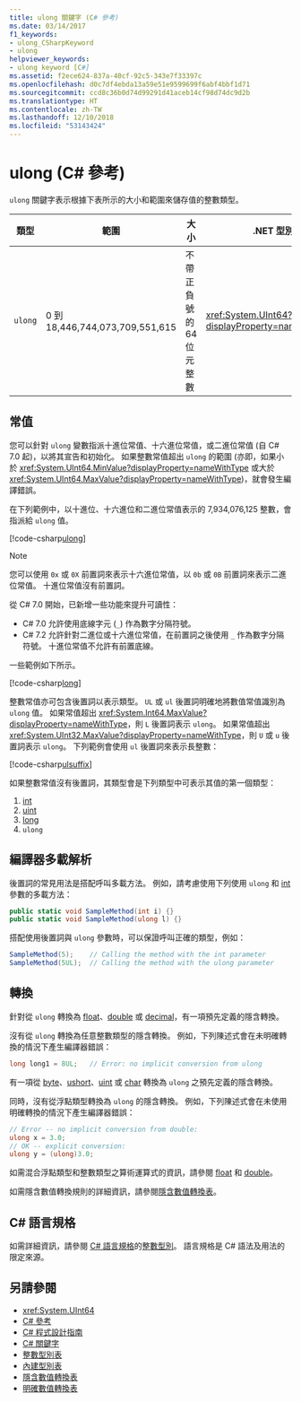 ```yaml
---
title: ulong 關鍵字 (C# 參考)
ms.date: 03/14/2017
f1_keywords:
- ulong_CSharpKeyword
- ulong
helpviewer_keywords:
- ulong keyword [C#]
ms.assetid: f2ece624-837a-40cf-92c5-343e7f33397c
ms.openlocfilehash: d0c7df4ebda13a59e51e9599699f6abf4bbf1d71
ms.sourcegitcommit: ccd8c36b0d74d99291d41aceb14cf98d74dc9d2b
ms.translationtype: HT
ms.contentlocale: zh-TW
ms.lasthandoff: 12/10/2018
ms.locfileid: "53143424"
---
```

# <a name="ulong-c-reference"></a>ulong (C# 參考)

`ulong` 關鍵字表示根據下表所示的大小和範圍來儲存值的整數類型。

|類型|範圍|大小|.NET 型別|
|----------|-----------|----------|-------------------------|
|`ulong`|0 到 18,446,744,073,709,551,615|不帶正負號的 64 位元整數|<xref:System.UInt64?displayProperty=nameWithType>|

## <a name="literals"></a>常值

您可以針對 `ulong` 變數指派十進位常值、十六進位常值，或二進位常值 (自 C# 7.0 起)，以將其宣告和初始化。  如果整數常值超出 `ulong` 的範圍 (亦即，如果小於 <xref:System.UInt64.MinValue?displayProperty=nameWithType> 或大於 <xref:System.UInt64.MaxValue?displayProperty=nameWithType>)，就會發生編譯錯誤。

在下列範例中，以十進位、十六進位和二進位常值表示的 7,934,076,125 整數，會指派給 `ulong` 值。

[!code-csharp[ulong](~/samples/snippets/csharp/language-reference/keywords/numeric-literals.cs#ULong)]

> [!NOTE]
> 您可以使用 `0x` 或 `0X` 前置詞來表示十六進位常值，以 `0b` 或 `0B` 前置詞來表示二進位常值。 十進位常值沒有前置詞。

從 C# 7.0 開始，已新增一些功能來提升可讀性：

- C# 7.0 允許使用底線字元 (`_`) 作為數字分隔符號。
- C# 7.2 允許針對二進位或十六進位常值，在前置詞之後使用 `_` 作為數字分隔符號。 十進位常值不允許有前置底線。

一些範例如下所示。

[!code-csharp[long](~/samples/snippets/csharp/language-reference/keywords/numeric-literals.cs#LongS)]

整數常值亦可包含後置詞以表示類型。 `UL` 或 `ul` 後置詞明確地將數值常值識別為 `ulong` 值。 如果常值超出 <xref:System.Int64.MaxValue?displayProperty=nameWithType>，則 `L` 後置詞表示 `ulong`。 如果常值超出 <xref:System.UInt32.MaxValue?displayProperty=nameWithType>，則 `U` 或 `u` 後置詞表示 `ulong`。 下列範例會使用 `ul` 後置詞來表示長整數：

[!code-csharp[ulsuffix](~/samples/snippets/csharp/language-reference/keywords/numeric-suffixes.cs#2)]

如果整數常值沒有後置詞，其類型會是下列類型中可表示其值的第一個類型：

1. [int](int.md)
2. [uint](uint.md)
3. [long](long.md)
4. `ulong`

## <a name="compiler-overload-resolution"></a>編譯器多載解析

後置詞的常見用法是搭配呼叫多載方法。 例如，請考慮使用下列使用 `ulong` 和 [int](int.md) 參數的多載方法：

```csharp
public static void SampleMethod(int i) {}
public static void SampleMethod(ulong l) {}
```

搭配使用後置詞與 `ulong` 參數時，可以保證呼叫正確的類型，例如：

```csharp
SampleMethod(5);    // Calling the method with the int parameter
SampleMethod(5UL);  // Calling the method with the ulong parameter
```

## <a name="conversions"></a>轉換

針對從 `ulong` 轉換為 [float](float.md)、[double](double.md) 或 [decimal](decimal.md)，有一項預先定義的隱含轉換。

沒有從 `ulong` 轉換為任意整數類型的隱含轉換。 例如，下列陳述式會在未明確轉換的情況下產生編譯器錯誤：

```csharp
long long1 = 8UL;   // Error: no implicit conversion from ulong
```

有一項從 [byte](byte.md)、[ushort](ushort.md)、[uint](uint.md) 或 [char](char.md) 轉換為 `ulong` 之預先定義的隱含轉換。

同時，沒有從浮點類型轉換為 `ulong` 的隱含轉換。 例如，下列陳述式會在未使用明確轉換的情況下產生編譯器錯誤：

```csharp
// Error -- no implicit conversion from double:
ulong x = 3.0;
// OK -- explicit conversion:
ulong y = (ulong)3.0;
```

如需混合浮點類型和整數類型之算術運算式的資訊，請參閱 [float](float.md) 和 [double](double.md)。

如需隱含數值轉換規則的詳細資訊，請參閱[隱含數值轉換表](implicit-numeric-conversions-table.md)。

## <a name="c-language-specification"></a>C# 語言規格

如需詳細資訊，請參閱 [C# 語言規格](../language-specification/index.md)的[整數型別](~/_csharplang/spec/types.md#integral-types)。 語言規格是 C# 語法及用法的限定來源。

## <a name="see-also"></a>另請參閱

- <xref:System.UInt64>
- [C# 參考](../index.md)
- [C# 程式設計指南](../../programming-guide/index.md)
- [C# 關鍵字](index.md)
- [整數型別表](integral-types-table.md)
- [內建型別表](built-in-types-table.md)
- [隱含數值轉換表](implicit-numeric-conversions-table.md)
- [明確數值轉換表](explicit-numeric-conversions-table.md)
